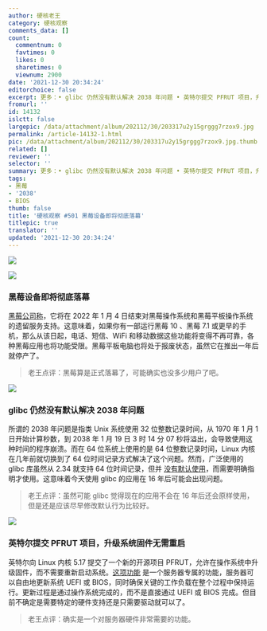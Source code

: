 ```yaml
---
author: 硬核老王
category: 硬核观察
comments_data: []
count:
  commentnum: 0
  favtimes: 0
  likes: 0
  sharetimes: 0
  viewnum: 2900
date: '2021-12-30 20:34:24'
editorchoice: false
excerpt: 更多：• glibc 仍然没有默认解决 2038 年问题 • 英特尔提交 PFRUT 项目，升级系统固件无需重启
fromurl: ''
id: 14132
islctt: false
largepic: /data/attachment/album/202112/30/203317u2y15grggg7rzox9.jpg
permalink: /article-14132-1.html
pic: /data/attachment/album/202112/30/203317u2y15grggg7rzox9.jpg.thumb.jpg
related: []
reviewer: ''
selector: ''
summary: 更多：• glibc 仍然没有默认解决 2038 年问题 • 英特尔提交 PFRUT 项目，升级系统固件无需重启
tags:
- 黑莓
- '2038'
- BIOS
thumb: false
title: '硬核观察 #501 黑莓设备即将彻底落幕'
titlepic: true
translator: ''
updated: '2021-12-30 20:34:24'
---
```


![](/data/attachment/album/202112/30/203317u2y15grggg7rzox9.jpg)


![](/data/attachment/album/202112/30/203326yibfkuj9w2i0jrjs.jpg)


### 黑莓设备即将彻底落幕


[黑莓公司称](https://liliputing.com/2021/12/blackberry-os-devices-will-stop-working-on-january-4-2022.html)，它将在 2022 年 1 月 4 日结束对黑莓操作系统和黑莓平板操作系统的遗留服务支持。这意味着，如果你有一部运行黑莓 10 、黑莓 7.1 或更早的手机，那么从该日起，电话、短信、WiFi 和移动数据这些功能将变得不再可靠，各种黑莓应用也将功能受限。黑莓平板电脑也将处于报废状态，虽然它在推出一年后就停产了。



> 
> 老王点评：黑莓算是正式落幕了，可能确实也没多少用户了吧。
> 
> 
> 


![](/data/attachment/album/202112/30/203338rpvcqxn9qnblp399.jpg)


### glibc 仍然没有默认解决 2038 年问题


所谓的 2038 年问题是指类 Unix 系统使用 32 位整数记录时间，从 1970 年 1 月 1 日开始计算秒数，到 2038 年 1 月 19 日 3 时 14 分 07 秒将溢出，会导致使用这种时间的程序崩溃。而在 64 位系统上使用的是 64 位整数记录时间，Linux 内核在几年前就切换到了 64 位时间记录方式解决了这个问题。然而，广泛使用的 glibc 库虽然从 2.34 就支持 64 位时间记录，但并 [没有默认使用](https://ariadne.space/2021/12/29/glibc-is-still-not-y2038-compliant-by-default/)，而需要明确指明才使用。这意味着今天使用 glibc 的应用在 16 年后可能会出现问题。



> 
> 老王点评：虽然可能 glibc 觉得现在的应用不会在 16 年后还会原样使用，但是还是应该尽早修改默认行为比较好。
> 
> 
> 


![](/data/attachment/album/202112/30/203411z5ojoo1o2iasz844.jpg)


### 英特尔提交 PFRUT 项目，升级系统固件无需重启


英特尔向 Linux 内核 5.17 提交了一个新的开源项目 PFRUT，允许在操作系统中升级固件，而不需要重新启动系统。[这项功能](https://www.phoronix.com/scan.php?page=news_item&px=Intel-PFRUT-Linux-5.17) 是一个服务器专属的功能，服务器可以自由地更新系统 UEFI 或 BIOS，同时确保关键的工作负载在整个过程中保持运行。更新过程是通过操作系统完成的，而不是直接通过 UEFI 或 BIOS 完成。但目前不确定是需要特定的硬件支持还是只需要驱动就可以了。



> 
> 老王点评：确实是一个对服务器硬件非常需要的功能。
> 
> 
>